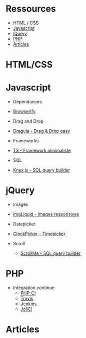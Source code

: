 # Ressources

* [HTML / CSS](#html/css)
* [Javascript](#javascript)
* [jQuery](#jquery)
* [PHP](#php)
* [Articles](#articles)


HTML/CSS
==========

Javascript
==========
* Dépendances
 * [Browserify](http://browserify.org/)

* Drag and Drop
 * [Dragula - Drag & Drop easy](http://bevacqua.github.io/dragula/)

* Frameworks
 * [T3 - Framework minimaliste](http://t3js.org/)

* SQL
 * [Knex.js - SQL query builder](http://knexjs.org/)

jQuery
======

* Images
 * [imgLiquid - Images responsives](https://dl.dropboxusercontent.com/u/6983010/wserv/imgLiquid/examples/imgLiquid.html)

* Datepicker
 * [ClockPicker - Timepicker](http://weareoutman.github.io/clockpicker/)

* Scroll
  * [ScrollMe - SQL query builder](http://scrollme.nckprsn.com/)

PHP
===

* Intégration continue
  * [PHP-CI](https://www.phptesting.org/)
  * [Travis](https://travis-ci.org/)
  * [Jenkins](https://jenkins-ci.org/)
  * [JoliCi](https://github.com/jolicode/JoliCi)

Articles
========

